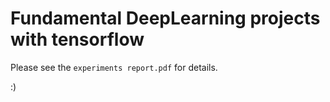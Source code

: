 # Fundamental DeepLearning projects with tensorflow

Please see the 
`experiments report.pdf`
for details.

:)
